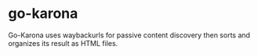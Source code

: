 # go-karona
Go-Karona uses waybackurls for passive content discovery then sorts and organizes its result as HTML files.

